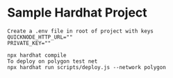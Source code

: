 # Sample Hardhat Project

```shell
Create a .env file in root of project with keys
QUICKNODE_HTTP_URL=""
PRIVATE_KEY=""
```

```shell
npx hardhat compile
To deploy on polygon test net
npx hardhat run scripts/deploy.js --network polygon
```
